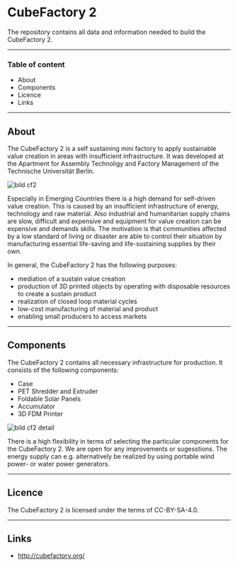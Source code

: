 # CubeFactory 2

The repository contains all data and information needed to build the CubeFactory 2.

---

### Table of content

* About
* Components
* Licence
* Links

---

## About

The CubeFactory 2 is a self sustaining mini factory to apply sustainable value creation in areas with insufficient infrastructure. It was developed at the Apartment for Assembly Technoligy and Factory Management of the Technische Universität Berlin.

![bild cf2](https://user-images.githubusercontent.com/28983580/27388247-3f9d4b84-569b-11e7-93f6-8e0f641c0413.jpg)

Especially in Emerging Countries there is a high demand for self-driven value creation. This is caused by an insufficient infrastructure of energy, technology and raw material. Also industrial and humanitarian supply chains are slow, difficult and expensive and equipment for value creation can be expensive and demands skills.
The motivation is that communities affected by a low standard of living or disaster are able to control their situation by manufacturing essential life-saving and life-sustaining supplies by their own.

In general, the CubeFactory 2 has the following purposes:
*	mediation of a sustain value creation
* production of 3D printed objects by operating with disposable resources to  create a sustain product
* realization of closed loop material cycles
* low-cost manufacturing of material and product
* enabling small producers to access markets

---

## Components

The CubeFactory 2 contains all necessary infrastructure for production. It consists of the following components:
* Case
* PET Shredder and Extruder
*	Foldable Solar Panels
* Accumulator
* 3D FDM Printer

![bild cf2 detail](https://user-images.githubusercontent.com/28983580/27388276-5469657a-569b-11e7-8936-568ee5e50a62.png)

There is a high flexibility in terms of selecting the particular components for the CubeFactory 2. We are open for any improvements or sugesstions.
The energy supply can e.g. alternatively be realized by using portable wind power- or water power generators.

---

## Licence

The CubeFactory 2 is licensed under the terms of CC-BY-SA-4.0.

---

## Links
* http://cubefactory.org/
